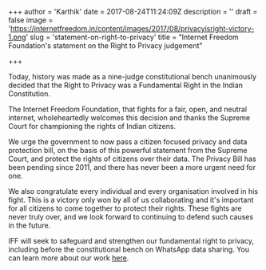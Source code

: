 +++
author = 'Karthik'
date = 2017-08-24T11:24:09Z
description = ''
draft = false
image = 'https://internetfreedom.in/content/images/2017/08/privacyisright-victory-1.png'
slug = 'statement-on-right-to-privacy'
title = "Internet Freedom Foundation's statement on the Right to Privacy judgement"

+++


Today, history was made as a nine-judge constitutional bench unanimously decided that the Right to Privacy was a Fundamental Right in the Indian Constitution. 

The Internet Freedom Foundation, that fights for a fair, open, and neutral internet, wholeheartedly welcomes this decision and thanks the Supreme Court for championing the rights of Indian citizens. 

We urge the government to now pass a citizen focused privacy and data protection bill, on the basis of this powerful statement from the Supreme Court, and protect the rights of citizens over their data. The Privacy Bill has been pending since 2011, and there has never been a more urgent need for one.

We also congratulate every individual and every organisation involved in his fight. This is a victory only won by all of us collaborating and it's important for all citizens to come together to protect their rights. These fights are never truly over, and we look forward to continuing to defend such causes in the future.

IFF will seek to safeguard and strengthen our fundamental right to privacy, including before the constitutional bench on WhatsApp data sharing. You can learn more about our work [here](https://internetfreedom.in/).

